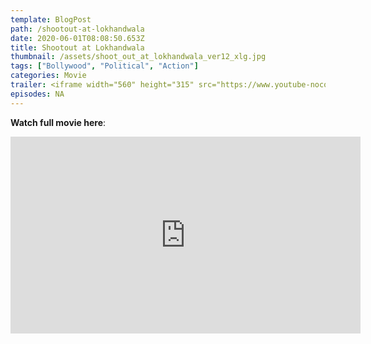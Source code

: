 ```yaml
---
template: BlogPost
path: /shootout-at-lokhandwala
date: 2020-06-01T08:08:50.653Z
title: Shootout at Lokhandwala
thumbnail: /assets/shoot_out_at_lokhandwala_ver12_xlg.jpg
tags: ["Bollywood", "Political", "Action"]
categories: Movie
trailer: <iframe width="560" height="315" src="https://www.youtube-nocookie.com/embed/jhh_kQ3pK-0" frameborder="0" allow="accelerometer; autoplay; encrypted-media; gyroscope; picture-in-picture" allowfullscreen></iframe>
episodes: NA
---
```

**Watch full movie here**:

<iframe width="560" height="315" src="https://www.youtube-nocookie.com/embed/jhh_kQ3pK-0" frameborder="0" allow="accelerometer; autoplay; encrypted-media; gyroscope; picture-in-picture" allowfullscreen></iframe>

